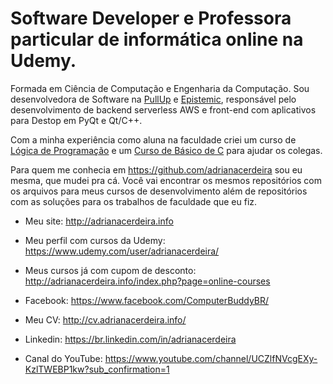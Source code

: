 # Software Developer e Professora particular de informática online na Udemy. 

Formada em Ciência de Computação e Engenharia da Computação. Sou desenvolvedora de Software na [PullUp](https://www.pullup.com.br/) e [Epistemic](https://epistemic.com.br), responsável pelo desenvolvimento de backend serverless AWS e front-end com aplicativos para Destop em PyQt e Qt/C++.

Com a minha experiência como aluna na faculdade criei um curso de [Lógica de Programação](http://adrianacerdeira.info/promos/logica-promo.php) e um [Curso de Básico de C](http://adrianacerdeira.info/promos/c-promo.php)  para ajudar os colegas.

Para quem me conhecia em https://github.com/adrianacerdeira sou eu mesma, que mudei pra cá. Você vai encontrar os mesmos repositórios com os arquivos para meus cursos de desenvolvimento além de repositórios com as soluções para os trabalhos de faculdade que eu fiz.

- Meu site: http://adrianacerdeira.info

- Meu perfil com cursos da Udemy: https://www.udemy.com/user/adrianacerdeira/
- Meus cursos já com cupom de desconto: http://adrianacerdeira.info/index.php?page=online-courses
- Facebook: https://www.facebook.com/ComputerBuddyBR/
- Meu CV: http://cv.adrianacerdeira.info/
- Linkedin: https://br.linkedin.com/in/adrianacerdeira
- Canal do YouTube: https://www.youtube.com/channel/UCZlfNVcgEXy-KzlTWEBP1kw?sub_confirmation=1

<!---
computerbuddybr/computerbuddybr is a ✨ special ✨ repository because its `README.md` (this file) appears on your GitHub profile.
You can click the Preview link to take a look at your changes.
--->
